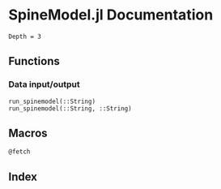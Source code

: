 # SpineModel.jl Documentation


```@contents
Depth = 3
```

## Functions

### Data input/output

```@docs
run_spinemodel(::String)
run_spinemodel(::String, ::String)
```

## Macros

```@docs
@fetch
```

## Index

```@index
```
